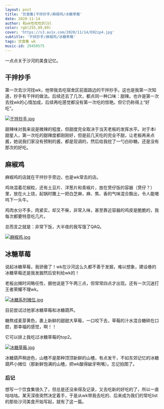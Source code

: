 ```yaml
---
layout: post
title: '饮食集|干拌抄手/麻椒鸡/冰糖草莓'
date: 2020-11-14
author: 和wk吃吃吃的lbl
color: rgb(255,89,89)
cover: 'https://s3.ax1x.com/2020/11/14/D92zp4.jpg'
subtitle: '干拌抄手/麻椒鸡/冰糖草莓'
tags: 饮食集 wk
music-id: 29450575
---
```


一点点关于沙河的美食记忆。

## 干拌抄手

第一次去沙河找wk，他带我去吃宿舍区前面路边的干拌抄手。这也是我第一次知道，抄手有干拌的做法。后续还去了几次，都点同一种口味：甜辣。也许是第一次去找wk的心情加成，后续再吃感觉都没有第一次吃的惊艳。但它仍称得上“好吃”。

[![干拌抄手.jpg](https://s3.ax1x.com/2020/11/14/D9gfz9.jpg)](https://imgchr.com/i/D9gfz9)

甜辣味对我来说是微辣的程度，但甜度完全取决于当天老板的发挥水平。对于本i甜星人，第一次吃的甜辣度都刚刚好，但是前几天吃的完全不甜，让老板再来点酱，她说我们家没有预制的酱，都是现调的，然后给我挖了一勺白砂糖。还是没有那次的好吃。



## 麻椒鸡

麻椒鸡的店就在干拌抄手旁边，也是wk常去的店。

鸡块混着花椒粒，还有土豆片、洋葱片和青椒片，放在煲仔饭的容器（煲仔？）里，放在火上烧，起锅时撒上一把白芝麻，麻、焦、香的气味混合飘出，令人能嗷呜下一头牛。

鸡肉水分不多，肉紧实，却又不柴，非常入味，甚至靠近容器的鸡皮是脆脆的，我每次都要特意吃几片。

总而言之就是：非常下饭，大半夜的我写饿了QAQ。



[![麻椒鸡.jpg](https://s3.ax1x.com/2020/11/14/D92zp4.jpg)](https://imgchr.com/i/D92zp4)



## 冰糖草莓

说起冰糖草莓，我骄傲了！wk在沙河这么久都不善于发掘，难以想象，建设巷的冰糖草莓还是我发掘然后安利给wk的！

老板出摊时间略任性，据他说是下午两三点，但常常四点才出现。还有一次沉迷打王者荣耀不理wk。

[![冰糖系列摊位.jpg](https://s3.ax1x.com/2020/11/14/D9RIUK.jpg)](https://imgchr.com/i/D9RIUK)



目前尝试过他家冰糖草莓和冰糖葫芦。

糖熬成麦芽黄色，裹上新鲜的甜甜大草莓，一口咬下去，草莓的汁水混合糖碎在口腔，那幸福的感觉，啊！！

它可以排上我吃过冰糖草莓的top2。

[![冰糖草莓.jpg](https://s3.ax1x.com/2020/11/14/D9WdRe.jpg)](https://imgchr.com/i/D9WdRe)



冰糖葫芦稍逊色，山楂不是那种顶顶新鲜的山楂，有点发干，不如东郊记忆的冰糖葫芦小摊位（那新鲜饱满的山楂，把wk酸得龇牙咧嘴）。忘记拍图了。



### 后记

想写一个饮食集很久了，但总是还没来得及记录，又去吃新的好吃的了，所以一直咕咕咕。某天深夜突然决定着手，于是从wk带我去吃的、后来成为我们的常吃list的那些沙河美食开始写起，就有了这一篇。